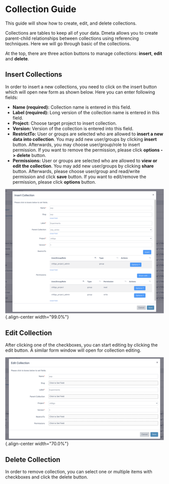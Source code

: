 # Collection Guide

This guide will show how to create, edit, and delete collections.

Collections are tables to keep all of your data. Dmeta allows you to
create parent-child relationships between collections using referencing
techniques. Here we will go through basic of the collections.

At the top, there are three action buttons to manage collections:
**insert**, **edit** and **delete**.

## Insert Collections

In order to insert a new collections, you need to click on the insert
button which will open new form as shown below. Here you can enter
following fields:

-   **Name (required):** Collection name is entered in this field.
-   **Label (required):** Long version of the collection name is entered
    in this field.
-   **Project:** Choose target project to insert collection.
-   **Version:** Version of the collection is entered into this field.
-   **RestrictTo:** User or groups are selected who are allowed to
    **insert a new data into collection**. You may add new user/groups
    by clicking **insert** button. Afterwards, you may choose
    user/group/role to insert permission. If you want to remove the
    permission, please click **options -\> delete** button.
-   **Permissions:** User or groups are selected who are allowed to
    **view or edit the collection**. You may add new user/groups by
    clicking **share** button. Afterwards, please choose user/group and
    read/write permission and click **save** button. If you want to
    edit/remove the permission, please click **options** button.

![image](../images/collections_insert.png){.align-center width="99.0%"}

## Edit Collection

After clicking one of the checkboxes, you can start editing by clicking
the edit button. A similar form window will open for collection editing.

![image](../images/collections_edit.png){.align-center width="70.0%"}

## Delete Collection

In order to remove collection, you can select one or multiple items with
checkboxes and click the delete button.
